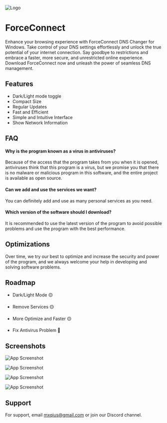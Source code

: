 
![Logo](https://dev-to-uploads.s3.amazonaws.com/uploads/articles/th5xamgrr6se0x5ro4g6.png)


# ForceConnect

Enhance your browsing experience with ForceConnect DNS Changer for Windows. Take control of your DNS settings effortlessly and unlock the true potential of your internet connection. Say goodbye to restrictions and embrace a faster, more secure, and unrestricted online experience. Download ForceConnect now and unleash the power of seamless DNS management.

## Features

- Dark/Light mode toggle
- Compact Size
- Regular Updates
- Fast and Efficient
- Simple and Intuitive Interface
- Show Network Information


## FAQ

#### Why is the program known as a virus in antiviruses?

Because of the access that the program takes from you when it is opened, antiviruses think that this program is a virus, but we promise you that there is no malware or malicious program in this software, and the entire project is available as open source.

#### Can we add and use the services we want?

You can definitely add and use as many personal services as you need.

#### Which version of the software should I download?

It is recommended to use the latest version of the program to avoid possible problems and use the program with the best performance.


## Optimizations

Over time, we try our best to optimize and increase the security and power of the program, and we always welcome your help in developing and solving software problems.

## Roadmap

- Dark/Light Mode 🟡

- Remove Services 🟡

- More Optimize and Faster 🟡

- Fix Antivirus Problem 🔴


## Screenshots

![App Screenshot](https://github.com/Mxqius/ForceConnect/assets/80541964/5e20d315-1077-41dc-8186-e8f4845e8890)

![App Screenshot](https://github.com/Mxqius/ForceConnect/assets/80541964/4e3ea6b7-31dd-4e6c-86b2-5328dbcccaa7)

![App Screenshot](https://github.com/Mxqius/ForceConnect/assets/80541964/54e26cc1-9748-4ceb-9551-70350c10e934)

![App Screenshot](https://github.com/Mxqius/ForceConnect/assets/80541964/051bc6b2-ff1f-4e69-9ff1-255634dd640a)


## Support

For support, email mxqius@gmail.com or join our Discord channel.

